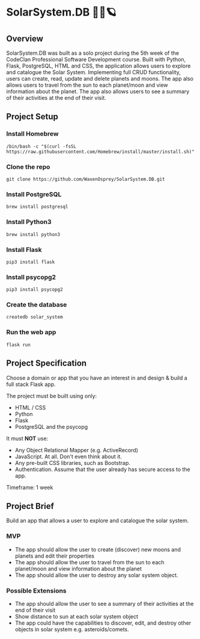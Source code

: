 
# SolarSystem.DB 🚀✨🪐

## Overview

SolarSystem.DB was built as a solo project during the 5th week of the CodeClan Professional Software Development course. Built with Python, Flask, PostgreSQL, HTML and CSS, the application allows users to explore and catalogue the Solar System. Implementing full CRUD functionality, users can create, read, update and delete planets and moons. The app also allows users to travel from the sun to each planet/moon and view information about the planet. The app also allows users to see a summary of their activities at the end of their visit.

## Project Setup

### Install Homebrew

```
/bin/bash -c "$(curl -fsSL https://raw.githubusercontent.com/Homebrew/install/master/install.sh)"
```

### Clone the repo

```
git clone https://github.com/WaxenOsprey/SolarSystem.DB.git
```

### Install PostgreSQL

```
brew install postgresql
```

### Install Python3

```
brew install python3
```

### Install Flask

```
pip3 install flask
```

### Install psycopg2

```
pip3 install psycopg2
```


### Create the database

```
createdb solar_system
```

### Run the web app

```
flask run
```

## Project Specification

Choose a domain or app that you have an interest in and design & build a full stack Flask app.

The project must be built using only:
* HTML / CSS
* Python
* Flask
* PostgreSQL and the psycopg

It must **NOT** use:
* Any Object Relational Mapper (e.g. ActiveRecord)
* JavaScript. At all. Don't even think about it.
* Any pre-built CSS libraries, such as Bootstrap.
* Authentication. Assume that the user already has secure access to the app.

Timeframe: 1 week


## Project Brief

Build an app that allows a user to explore and catalogue the solar system.

### MVP

- The app should allow the user to create (discover) new moons and planets and edit their properties
- The app should allow the user to travel from the sun to each planet/moon and view information about the planet
- The app should allow the user to destroy any solar system object.

### Possible Extensions

- The app should allow the user to see a summary of their activities at the end of their visit
- Show distance to sun at each solar system object
- The app could have the capabilities to discover, edit, and destroy other objects in solar system e.g. asteroids/comets.






